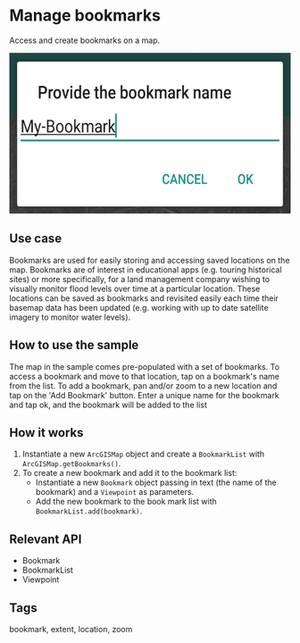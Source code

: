 # Manage bookmarks

Access and create bookmarks on a map.

![Image of manage bookmarks](manage-bookmarks.png)

## Use case

Bookmarks are used for easily storing and accessing saved locations on the map. Bookmarks are of interest in educational apps (e.g. touring historical sites) or more specifically, for a land management company wishing to visually monitor flood levels over time at a particular location. These locations can be saved as bookmarks and revisited easily each time their basemap data has been updated (e.g. working with up to date satellite imagery to monitor water levels).

## How to use the sample

The map in the sample comes pre-populated with a set of bookmarks. To access a bookmark and move to that location, tap on a bookmark's name from the list. To add a bookmark, pan and/or zoom to a new location and tap on the 'Add Bookmark' button. Enter a unique name for the bookmark and tap ok, and the bookmark will be added to the list

## How it works

1. Instantiate a new `ArcGISMap` object and create a `BookmarkList` with `ArcGISMap.getBookmarks()`.
2. To create a new bookmark and add it to the bookmark list:
    * Instantiate a new `Bookmark` object passing in text (the name of the bookmark) and a `Viewpoint` as parameters.
    * Add the new bookmark to the book mark list with `BookmarkList.add(bookmark)`.

## Relevant API

* Bookmark
* BookmarkList
* Viewpoint

## Tags

bookmark, extent, location, zoom